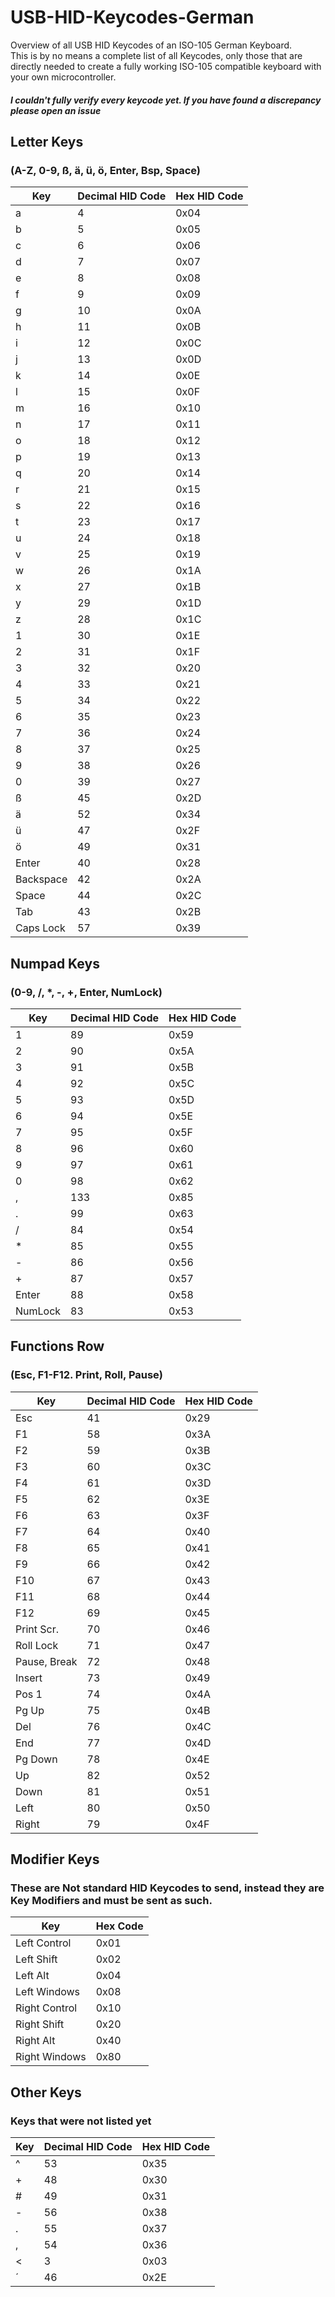 # USB-HID-Keycodes-German
Overview of all USB HID Keycodes of an ISO-105 German Keyboard.  
This is by no means a complete list of all Keycodes, only those that are directly needed 
to create a fully working ISO-105 compatible keyboard with your own microcontroller.

##### I couldn't fully verify every keycode yet. If you have found a discrepancy please open an issue

## Letter Keys
### (A-Z, 0-9, ß, ä, ü, ö, Enter, Bsp, Space)

| Key  | Decimal HID Code | Hex HID Code |
| ------------- | ------------- | ------------- |
| a  | 4  | 0x04 |
| b  | 5  | 0x05 |
| c  | 6  | 0x06 |
| d  | 7  | 0x07 |
| e  | 8  | 0x08 |
| f  | 9  | 0x09 |
| g  | 10  | 0x0A |
| h  | 11  | 0x0B |
| i  | 12  | 0x0C |
| j  | 13  | 0x0D |
| k  | 14  | 0x0E |
| l  | 15  | 0x0F |
| m  | 16  | 0x10 |
| n  | 17  | 0x11 |
| o  | 18  | 0x12 |
| p  | 19  | 0x13 |
| q  | 20  | 0x14 |
| r  | 21  | 0x15 |
| s  | 22  | 0x16 |
| t  | 23  | 0x17 |
| u  | 24  | 0x18 |
| v  | 25  | 0x19 |
| w  | 26  | 0x1A |
| x  | 27  | 0x1B |
| y  | 29  | 0x1D |
| z  | 28  | 0x1C |
| 1  | 30  | 0x1E |
| 2  | 31  | 0x1F |
| 3  | 32  | 0x20 |
| 4  | 33  | 0x21 |
| 5  | 34  | 0x22 |
| 6  | 35  | 0x23 |
| 7  | 36  | 0x24 |
| 8  | 37  | 0x25 |
| 9  | 38  | 0x26 |
| 0  | 39  | 0x27 |
| ß  | 45  | 0x2D |
| ä  | 52  | 0x34 |
| ü  | 47  | 0x2F |
| ö  | 49  | 0x31 |
| Enter  | 40  | 0x28 |
| Backspace  | 42  | 0x2A |
| Space  | 44  | 0x2C |
| Tab  | 43  | 0x2B |
| Caps Lock  | 57  | 0x39 |

## Numpad Keys
### (0-9, /, *, -, +, Enter, NumLock)

| Key  | Decimal HID Code | Hex HID Code |
| ------------- | ------------- | ------------- |
| 1  | 89  | 0x59 |
| 2  | 90  | 0x5A |
| 3  | 91  | 0x5B |
| 4  | 92  | 0x5C |
| 5  | 93  | 0x5D |
| 6  | 94  | 0x5E |
| 7  | 95  | 0x5F |
| 8  | 96  | 0x60 |
| 9  | 97  | 0x61 |
| 0  | 98  | 0x62 |
| ,  | 133  | 0x85 |
| .  | 99  | 0x63 |
| /  | 84  | 0x54 |
| *  | 85  | 0x55 |
| -  | 86  | 0x56 |
| +  | 87  | 0x57 |
| Enter  | 88  | 0x58 |
| NumLock  | 83  | 0x53 |

## Functions Row
### (Esc, F1-F12. Print, Roll, Pause)

| Key  | Decimal HID Code | Hex HID Code |
| ------------- | ------------- | ------------- |
| Esc  | 41  | 0x29 |
| F1  | 58  | 0x3A |
| F2  | 59  | 0x3B |
| F3  | 60  | 0x3C |
| F4  | 61  | 0x3D |
| F5  | 62  | 0x3E |
| F6  | 63  | 0x3F |
| F7  | 64  | 0x40 |
| F8  | 65  | 0x41 |
| F9  | 66  | 0x42 |
| F10  | 67  | 0x43 |
| F11  | 68  | 0x44 |
| F12  | 69  | 0x45 |
| Print Scr.  | 70  | 0x46 |
| Roll Lock  | 71  | 0x47 |
| Pause, Break  | 72  | 0x48 |
| Insert  | 73  | 0x49 |
| Pos 1  | 74  | 0x4A |
| Pg Up  | 75  | 0x4B |
| Del  | 76  | 0x4C |
| End  | 77  | 0x4D |
| Pg Down  | 78  | 0x4E |
| Up  | 82  | 0x52 |
| Down  | 81  | 0x51 |
| Left  | 80  | 0x50 |
| Right  | 79  | 0x4F |



## Modifier Keys
### These are Not standard HID Keycodes to send, instead they are Key Modifiers and must be sent as such.
| Key  | Hex Code |
| ------------- | ------------- |
| Left Control  | 0x01  |
| Left Shift  | 0x02  |
| Left Alt  | 0x04  |
| Left Windows  | 0x08  |
| Right Control  | 0x10 |
| Right Shift  | 0x20  |
| Right Alt  | 0x40  |
| Right Windows  | 0x80  |

## Other Keys
### Keys that were not listed yet

| Key  | Decimal HID Code | Hex HID Code |
| ------------- | ------------- | ------------- |
| ^  | 53  | 0x35 |
| +  | 48  | 0x30 |
| #  | 49  | 0x31 |
| -  | 56  | 0x38 |
| .  | 55  | 0x37 |
| ,  | 54  | 0x36 |
| <  | 3  | 0x03 |
| ´  | 46  | 0x2E |




